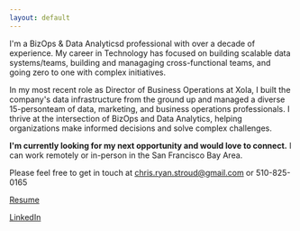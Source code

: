 ```yaml
---
layout: default
---
```


I'm a BizOps & Data Analyticsd professional with over a decade of experience. My career in Technology has focused on building scalable data systems/teams, building and managaging cross-functional teams, and going zero to one with complex initiatives.

In my most recent role as Director of Business Operations at Xola, I built the company's data infrastructure from the ground up and managed a diverse 15-personteam of data, marketing, and business operations professionals. I thrive at the intersection of BizOps and Data Analytics, helping organizations make informed decisions and solve complex challenges.

<b>I'm currently looking for my next opportunity and would love to connect.</b> I can work remotely or in-person in the San Francisco Bay Area.

Please feel free to get in touch at chris.ryan.stroud@gmail.com or 510-825-0165

[Resume](./Chris_Stroud_Resume.pdf)

[LinkedIn](https://www.linkedin.com/in/chrisstroud)





